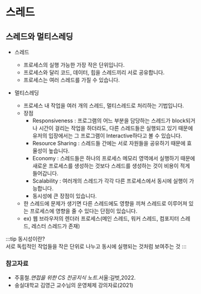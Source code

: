 # 스레드

## 스레드와 멀티스레딩

- 스레드
    - 프로세스의 실행 가능한 가장 작은 단위입니다.
    - 프로세스와 달리 코드, 데이터, 힙을 스레드끼리 서로 공유합니다.
    - 프로세스는 여러 스레드를 가질 수 있습니다.

- 멀티스레딩
    - 프로세스 내 작업을 여러 개의 스레드, 멀티스레드로 처리하는 기법입니다.
    - 장점
        - Responsiveness : 프로그램의 어느 부분을 담당하는 스레드가 block되거나 시간이 걸리는 작업을 하더라도, 다른 스레드들은 실행되고 있기 때문에 유저의 입장에서는 그 프로그램이
          Interactive하다고 볼 수 있습니다.
        - Resource Sharing : 스레드들 간에는 서로 자원들을 공유하기 때문에 효율성이 높습니다.
        - Economy : 스레드들은 하나의 프로세스 메모리 영역에서 실행하기 때문에 새로운 프로세스를 생성하는 것보다 스레드를 생성하는 것이 비용이 적게 들어갑니다.
        - Scalability : 여러개의 스레드가 각각 다른 프로세스에서 동시에 실행이 가능합니다.
        - 동시성에 큰 장점이 있습니다.
    - 한 스레드에 문제가 생기면 다른 스레드에도 영향을 끼쳐 스레드로 이루어져 있는 프로세스에 영향을 줄 수 있다는 단점이 있습니다.
    - ex) 웹 브라우저의 렌더러 프로세스(메인 스레드, 워커 스레드, 컴포지터 스레드, 레스터 스레드가 존재)

:::tip 동시성이란?  
서로 독립적인 작업들을 작은 단위로 나누고 동시에 실행되는 것처럼 보여주는 것
:::

### 참고자료

- 주홍철.*면접을 위한 CS 전공지식 노트*.서울:길벗,2022.
- 숭실대학교 김영근 교수님의 운영체제 강의자료(2021)